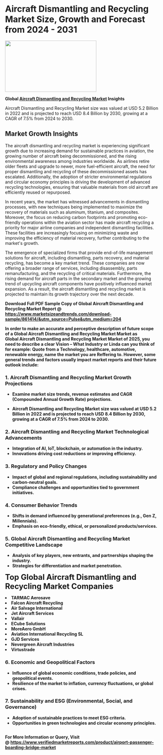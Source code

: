 <H1>Aircraft Dismantling and Recycling Market Size, Growth and Forecast from 2024 - 2031</H1><img class="aligncenter size-medium wp-image-584254" src="https://thirdeyenews.in/wp-content/uploads/2024/09/Global-Market-Research-300x168.jpeg" alt="" width="300" height="168" /><p><strong>Global&nbsp;<a href="https://www.marketsizeandtrends.com/download-sample/861414/&amp;utm_source=Pulse&amp;utm_medium=204">Aircraft Dismantling and Recycling Market</a> Insights</strong></p><p>Aircraft Dismantling and Recycling Market size was valued at USD 5.2 Billion in 2022 and is projected to reach USD 8.4 Billion by 2030, growing at a CAGR of 7.5% from 2024 to 2030.</p><p><h2>Market Growth Insights</h2> <p>The aircraft dismantling and recycling market is experiencing significant growth due to increasing demand for sustainable practices in aviation, the growing number of aircraft being decommissioned, and the rising environmental awareness among industries worldwide. As airlines retire older fleets and upgrade to newer, more fuel-efficient aircraft, the need for proper dismantling and recycling of these decommissioned assets has escalated. Additionally, the adoption of stricter environmental regulations and circular economy principles is driving the development of advanced recycling technologies, ensuring that valuable materials from old aircraft are efficiently reused or repurposed.</p> <p><strong></strong></p> <p>In recent years, the market has witnessed advancements in dismantling processes, with new techniques being implemented to maximize the recovery of materials such as aluminum, titanium, and composites. Moreover, the focus on reducing carbon footprints and promoting eco-friendly operations within the aviation sector has made aircraft recycling a priority for major airline companies and independent dismantling facilities. These facilities are increasingly focusing on minimizing waste and improving the efficiency of material recovery, further contributing to the market's growth.</p> <p>The emergence of specialized firms that provide end-of-life management solutions for aircraft, including dismantling, parts recovery, and material recycling, has become a key market trend. These companies are now offering a broader range of services, including disassembly, parts remanufacturing, and the recycling of critical materials. Furthermore, the rising demand for aircraft parts in the secondary market and the growing trend of upcycling aircraft components have positively influenced market expansion. As a result, the aircraft dismantling and recycling market is projected to maintain its growth trajectory over the next decade.</p> <p><strong></p><p><span class=""><strong>Download Full PDF Sample Copy of Global Aircraft Dismantling and Recycling Market Report</strong> @ <a href="https://www.marketsizeandtrends.com/download-sample/861414/&amp;utm_source=Pulse&amp;utm_medium=204" target="_blank">https://www.marketsizeandtrends.com/download-sample/861414/&amp;utm_source=Pulse&amp;utm_medium=204</a></span></p><p>In order to make an accurate and perceptive description of future scope of a Global&nbsp;Aircraft Dismantling and Recycling Market Market as Global&nbsp;Aircraft Dismantling and Recycling Market Market of 2025, you need to describe a clear Vision &ndash; What Industry or Linda can you think of for example: Quote from a Technology, healthcare, automotive, renewable energy, name the market you are Reffering to. However, some general trends and factors usually impact market reports and their future outlook include:</p><h3>1.&nbsp;<strong>Aircraft Dismantling and Recycling Market Growth Projections</strong></h3><ul><li>Examine market size trends, revenue estimates and CAGR (Compounded Annual Growth Rate) projections.</li><li><p>Aircraft Dismantling and Recycling Market size was valued at USD 5.2 Billion in 2022 and is projected to reach USD 8.4 Billion by 2030, growing at a CAGR of 7.5% from 2024 to 2030.</p></li></ul><h3>2.&nbsp;<strong>Aircraft Dismantling and Recycling Market Technological Advancements</strong></h3><ul><li>Integration of AI, IoT, blockchain, or automation in the industry.</li><li>Innovations driving cost reductions or improving efficiency.</li></ul><h3>3.&nbsp;<strong>Regulatory and Policy Changes</strong></h3><ul><li>Impact of global and regional regulations, including sustainability and carbon-neutral goals.</li><li>Compliance challenges and opportunities tied to government initiatives.</li></ul><h3>4.&nbsp;<strong>Consumer Behavior Trends</strong></h3><ul><li>Shifts in demand influenced by generational preferences (e.g., Gen Z, Millennials).</li><li>Emphasis on eco-friendly, ethical, or personalized products/services.</li></ul><h3>5.&nbsp;<strong>Global Aircraft Dismantling and Recycling Market Competitive Landscape</strong></h3><ul><li>Analysis of key players, new entrants, and partnerships shaping the industry.</li><li>Strategies for differentiation and market penetration.</li></ul><p data-pm-slice="1 1 []"><span style="color: inherit; font-family: inherit; font-size: 25px;">Top Global Aircraft Dismantling and Recycling Market Companies</span></p><div class="" data-test-id=""><p><li>TARMAC Aerosave</li><li> Falcon Aircraft Recycling</li><li> Air Salvage International</li><li> Jet Aircraft Services</li><li> Vallair</li><li> ECube Solutions</li><li> MoreAero GmbH</li><li> Aviation International Recycling SL</li><li> GJD Services</li><li> Nevergreen Aircraft Industries</li><li> Virtustrade</li></p></div><h3>6.&nbsp;<strong>Economic and Geopolitical Factors</strong></h3><ul><li>Influence of global economic conditions, trade policies, and geopolitical events.</li><li>Resilience of the market to inflation, currency fluctuations, or global crises.</li></ul><h3>7.&nbsp;<strong>Sustainability and ESG (Environmental, Social, and Governance)</strong></h3><ul><li>Adoption of sustainable practices to meet ESG criteria.</li><li>Opportunities in green technologies and circular economy principles.</li></ul><h2><strong style="font-size: 14px;">For More Information or Query, Visit @&nbsp;</strong><a style="background-color: #ffffff; font-size: 14px;" href="https://www.marketsizeandtrends.com/report/aircraft-dismantling-and-recycling-market/" target="_blank">https://www.verifiedmarketreports.com/product/airport-passenger-boarding-bridge-market</a></h2>
